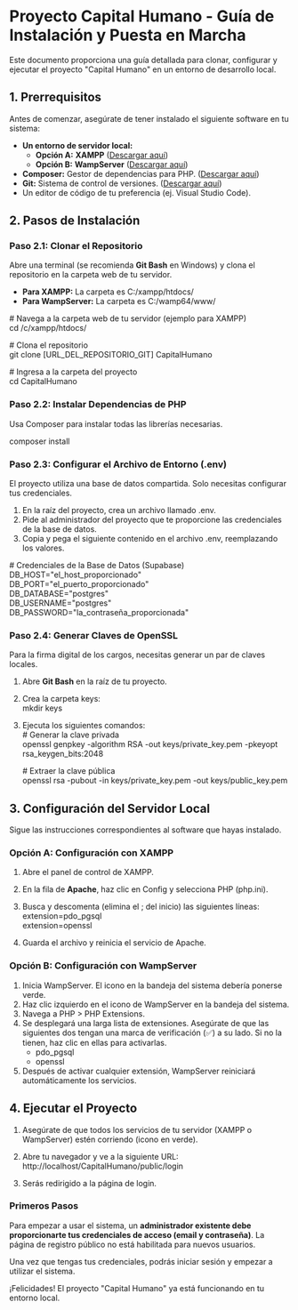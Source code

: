# **Proyecto Capital Humano \- Guía de Instalación y Puesta en Marcha**

Este documento proporciona una guía detallada para clonar, configurar y ejecutar el proyecto "Capital Humano" en un entorno de desarrollo local.

## **1\. Prerrequisitos**

Antes de comenzar, asegúrate de tener instalado el siguiente software en tu sistema:

* **Un entorno de servidor local:**  
  * **Opción A:** **XAMPP** ([Descargar aquí](https://www.apachefriends.org/index.html))  
  * **Opción B:** **WampServer** ([Descargar aquí](https://www.wampserver.com/en/))  
* **Composer:** Gestor de dependencias para PHP. ([Descargar aquí](https://getcomposer.org/))  
* **Git:** Sistema de control de versiones. ([Descargar aquí](https://git-scm.com/))  
* Un editor de código de tu preferencia (ej. Visual Studio Code).

## **2\. Pasos de Instalación**

### **Paso 2.1: Clonar el Repositorio**

Abre una terminal (se recomienda **Git Bash** en Windows) y clona el repositorio en la carpeta web de tu servidor.

* **Para XAMPP:** La carpeta es C:/xampp/htdocs/  
* **Para WampServer:** La carpeta es C:/wamp64/www/

\# Navega a la carpeta web de tu servidor (ejemplo para XAMPP)  
cd /c/xampp/htdocs/

\# Clona el repositorio  
git clone \[URL\_DEL\_REPOSITORIO\_GIT\] CapitalHumano

\# Ingresa a la carpeta del proyecto  
cd CapitalHumano

### **Paso 2.2: Instalar Dependencias de PHP**

Usa Composer para instalar todas las librerías necesarias.

composer install

### **Paso 2.3: Configurar el Archivo de Entorno (.env)**

El proyecto utiliza una base de datos compartida. Solo necesitas configurar tus credenciales.

1. En la raíz del proyecto, crea un archivo llamado .env.  
2. Pide al administrador del proyecto que te proporcione las credenciales de la base de datos.  
3. Copia y pega el siguiente contenido en el archivo .env, reemplazando los valores.

\# Credenciales de la Base de Datos (Supabase)  
DB\_HOST="el\_host\_proporcionado"  
DB\_PORT="el\_puerto\_proporcionado"  
DB\_DATABASE="postgres"  
DB\_USERNAME="postgres"  
DB\_PASSWORD="la\_contraseña\_proporcionada"

### **Paso 2.4: Generar Claves de OpenSSL**

Para la firma digital de los cargos, necesitas generar un par de claves locales.

1. Abre **Git Bash** en la raíz de tu proyecto.  
2. Crea la carpeta keys:  
   mkdir keys

3. Ejecuta los siguientes comandos:  
   \# Generar la clave privada  
   openssl genpkey \-algorithm RSA \-out keys/private\_key.pem \-pkeyopt rsa\_keygen\_bits:2048

   \# Extraer la clave pública  
   openssl rsa \-pubout \-in keys/private\_key.pem \-out keys/public\_key.pem

## **3\. Configuración del Servidor Local**

Sigue las instrucciones correspondientes al software que hayas instalado.

### **Opción A: Configuración con XAMPP**

1. Abre el panel de control de XAMPP.  
2. En la fila de **Apache**, haz clic en Config y selecciona PHP (php.ini).  
3. Busca y descomenta (elimina el ; del inicio) las siguientes líneas:  
   extension=pdo\_pgsql  
   extension=openssl

4. Guarda el archivo y reinicia el servicio de Apache.

### **Opción B: Configuración con WampServer**

1. Inicia WampServer. El icono en la bandeja del sistema debería ponerse verde.  
2. Haz clic izquierdo en el icono de WampServer en la bandeja del sistema.  
3. Navega a PHP \> PHP Extensions.  
4. Se desplegará una larga lista de extensiones. Asegúrate de que las siguientes dos tengan una marca de verificación (✅) a su lado. Si no la tienen, haz clic en ellas para activarlas.  
   * pdo\_pgsql  
   * openssl  
5. Después de activar cualquier extensión, WampServer reiniciará automáticamente los servicios.

## **4\. Ejecutar el Proyecto**

1. Asegúrate de que todos los servicios de tu servidor (XAMPP o WampServer) estén corriendo (icono en verde).  
2. Abre tu navegador y ve a la siguiente URL:  
   http://localhost/CapitalHumano/public/login

3. Serás redirigido a la página de login.

### **Primeros Pasos**

Para empezar a usar el sistema, un **administrador existente debe proporcionarte tus credenciales de acceso (email y contraseña)**. La página de registro público no está habilitada para nuevos usuarios.

Una vez que tengas tus credenciales, podrás iniciar sesión y empezar a utilizar el sistema.

¡Felicidades\! El proyecto "Capital Humano" ya está funcionando en tu entorno local.
